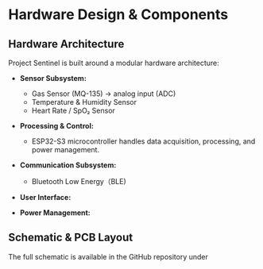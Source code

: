 # **Hardware Design & Components**

## **Hardware Architecture**
Project Sentinel is built around a modular hardware architecture:

- **Sensor Subsystem:**
  - Gas Sensor (MQ-135) → analog input (ADC)
  - Temperature & Humidity Sensor
  - Heart Rate / SpO₂ Sensor


- **Processing & Control:**
  - ESP32-S3 microcontroller handles data acquisition, processing, and power management.


- **Communication Subsystem:**
  - Bluetooth Low Energy（BLE)

- **User Interface:**

- **Power Management:**

## **Schematic & PCB Layout**
The full schematic is available in the GitHub repository under 
